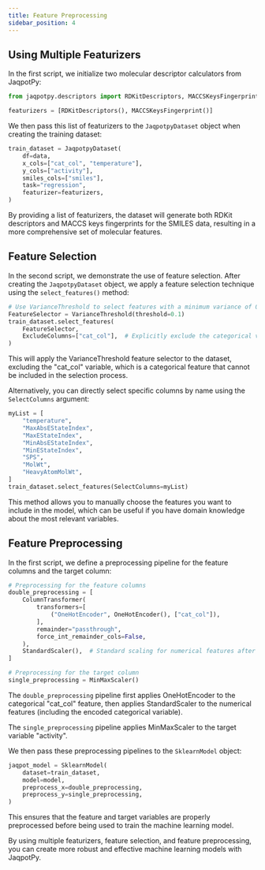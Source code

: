 ```yaml
---
title: Feature Preprocessing
sidebar_position: 4
---
```


## Using Multiple Featurizers

In the first script, we initialize two molecular descriptor calculators from JaqpotPy:

```python
from jaqpotpy.descriptors import RDKitDescriptors, MACCSKeysFingerprint

featurizers = [RDKitDescriptors(), MACCSKeysFingerprint()]
```

We then pass this list of featurizers to the `JaqpotpyDataset` object when creating the training dataset:

```python
train_dataset = JaqpotpyDataset(
    df=data,
    x_cols=["cat_col", "temperature"],
    y_cols=["activity"],
    smiles_cols=["smiles"],
    task="regression",
    featurizer=featurizers,
)
```

By providing a list of featurizers, the dataset will generate both RDKit descriptors and MACCS keys fingerprints for the SMILES data, resulting in a more comprehensive set of molecular features.

## Feature Selection

In the second script, we demonstrate the use of feature selection. After creating the `JaqpotpyDataset` object, we apply a feature selection technique using the `select_features()` method:

```python
# Use VarianceThreshold to select features with a minimum variance of 0.1
FeatureSelector = VarianceThreshold(threshold=0.1)
train_dataset.select_features(
    FeatureSelector,
    ExcludeColumns=["cat_col"],  # Explicitly exclude the categorical variable
)
```

This will apply the VarianceThreshold feature selector to the dataset, excluding the "cat_col" variable, which is a categorical feature that cannot be included in the selection process.

Alternatively, you can directly select specific columns by name using the `SelectColumns` argument:

```python
myList = [
    "temperature",
    "MaxAbsEStateIndex",
    "MaxEStateIndex",
    "MinAbsEStateIndex",
    "MinEStateIndex",
    "SPS",
    "MolWt",
    "HeavyAtomMolWt",
]
train_dataset.select_features(SelectColumns=myList)
```

This method allows you to manually choose the features you want to include in the model, which can be useful if you have domain knowledge about the most relevant variables.

## Feature Preprocessing

In the first script, we define a preprocessing pipeline for the feature columns and the target column:

```python
# Preprocessing for the feature columns
double_preprocessing = [
    ColumnTransformer(
        transformers=[
            ("OneHotEncoder", OneHotEncoder(), ["cat_col"]),
        ],
        remainder="passthrough",
        force_int_remainder_cols=False,
    ),
    StandardScaler(),  # Standard scaling for numerical features after encoding
]

# Preprocessing for the target column
single_preprocessing = MinMaxScaler()
```

The `double_preprocessing` pipeline first applies OneHotEncoder to the categorical "cat_col" feature, then applies StandardScaler to the numerical features (including the encoded categorical variable).

The `single_preprocessing` pipeline applies MinMaxScaler to the target variable "activity".

We then pass these preprocessing pipelines to the `SklearnModel` object:

```python
jaqpot_model = SklearnModel(
    dataset=train_dataset,
    model=model,
    preprocess_x=double_preprocessing,
    preprocess_y=single_preprocessing,
)
```

This ensures that the feature and target variables are properly preprocessed before being used to train the machine learning model.

By using multiple featurizers, feature selection, and feature preprocessing, you can create more robust and effective machine learning models with JaqpotPy.

